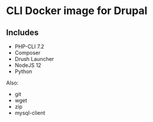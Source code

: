# CLI Docker image for Drupal

## Includes

- PHP-CLI 7.2
- Composer
- Drush Launcher
- NodeJS 12
- Python

Also:

- git
- wget
- zip
- mysql-client
